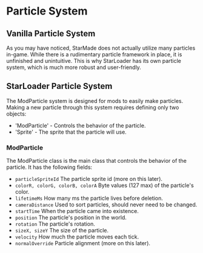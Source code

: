 # Particle System
## Vanilla Particle System
As you may have noticed, StarMade does not actually utilize many particles in-game. While there is a rudimentary particle framework in place, it is unfinished 
and unintuitive. This is why StarLoader has its own particle system, which is much more robust and user-friendly.
## StarLoader Particle System
The ModParticle system is designed for mods to easily make particles. Making a new particle through this system requires defining only two objects:
* 'ModParticle' - Controls the behavior of the particle.
* 'Sprite' - The sprite that the particle will use.
### ModParticle
The ModParticle class is the main class that controls the behavior of the particle. It has the following fields:
* `particleSpriteId` The particle sprite id (more on this later).
* `colorR, colorG, colorB, colorA` Byte values (127 max) of the particle's color.
* `lifetimeMs` How many ms the particle lives before deletion.
* `cameraDistance` Used to sort particles, should never need to be changed.
* `startTime` When the particle came into existence.
* `position` The particle's position in the world.
* `rotation` The particle's rotation.
* `sizeX, sizeY` The size of the particle.
* `velocity` How much the particle moves each tick.
* `normalOverride` Particle alignment (more on this later).